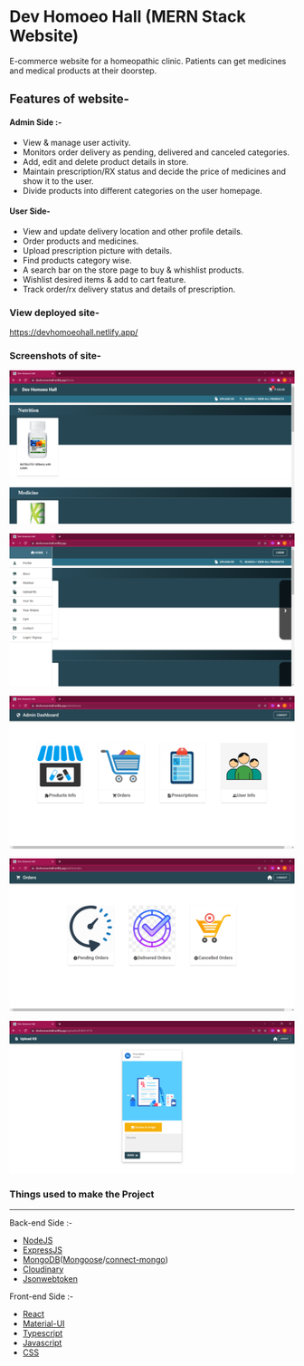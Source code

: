 # Dev Homoeo Hall (MERN Stack Website) 
E-commerce website for a homeopathic clinic. Patients can get medicines and medical products at their doorstep.

 






## Features of website-

#### Admin Side :-     
- View & manage user activity.
- Monitors order delivery as pending, delivered and canceled categories.
- Add, edit and delete product details in store.
- Maintain prescription/RX status and decide the price of medicines and show it to the user.
- Divide products into different categories on the user homepage.

#### User Side-
- View and update delivery location and other profile details.
- Order products and medicines.
- Upload prescription picture with details.
- Find products category wise.
- A search bar on the store page to buy & whishlist products.
- Wishlist desired items & add to cart feature.
- Track order/rx delivery status and details of prescription.


### View deployed site- 
https://devhomoeohall.netlify.app/



### Screenshots of site- 
![Screenshot](./Screenshot/home.png?raw=true "Screenshot")

![Screenshot](./Screenshot/Home1.png?raw=true "Screenshot")

![Screenshot](./Screenshot/Admindashboard.png?raw=true "Screenshot")

![Screenshot](./Screenshot/Ordersdashboard.png?raw=true "Screenshot")

![Screenshot](./Screenshot/Rx.png?raw=true "Screenshot")







### Things used to make the Project
-------------------------------------------------------------------------------------------------------------
Back-end Side :-
- [NodeJS](https://nodejs.org/en/docs/)
- [ExpressJS](https://expressjs.com/en/4x/api.html)
- [MongoDB](https://www.mongodb.com/)([Mongoose](mongoosejs.com/docs/)/[connect-mongo](https://www.npmjs.com/package/connect-mongo))
- [Cloudinary](https://cloudinary.com/documentation)
- [Jsonwebtoken](https://www.npmjs.com/package/jsonwebtoken)

Front-end Side :-
- [React](https://reactjs.org/)
- [Material-UI](https://mui.com/)
- [Typescript](https://www.typescriptlang.org/)
- [Javascript](https://www.javascript.com/)
- [CSS](https://en.wikipedia.org/wiki/CSS)
